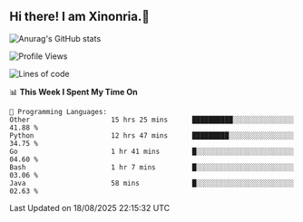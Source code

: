 ## Hi there! I am Xinonria.👋

![Anurag's GitHub stats](https://status-git-main-xinonrias-projects-f26540e3.vercel.app/api?username=xinonria&hide=stars,issues)

<!--START_SECTION:waka-->
![Profile Views](http://img.shields.io/badge/Profile%20Views-10-blue)

![Lines of code](https://img.shields.io/badge/From%20Hello%20World%20I%27ve%20Written-6.8%20million%20lines%20of%20code-blue)

📊 **This Week I Spent My Time On** 

```text
💬 Programming Languages: 
Other                    15 hrs 25 mins      ██████████░░░░░░░░░░░░░░░   41.88 % 
Python                   12 hrs 47 mins      █████████░░░░░░░░░░░░░░░░   34.75 % 
Go                       1 hr 41 mins        █░░░░░░░░░░░░░░░░░░░░░░░░   04.60 % 
Bash                     1 hr 7 mins         █░░░░░░░░░░░░░░░░░░░░░░░░   03.06 % 
Java                     58 mins             █░░░░░░░░░░░░░░░░░░░░░░░░   02.63 % 
```


 Last Updated on 18/08/2025 22:15:32 UTC
<!--END_SECTION:waka-->

<!--
**xinonria/xinonria** is a ✨ _special_ ✨ repository because its `README.md` (this file) appears on your GitHub profile.

Here are some ideas to get you started:

- 🔭 I’m currently working on ...
- 🌱 I’m currently learning ...
- 👯 I’m looking to collaborate on ...
- 🤔 I’m looking for help with ...
- 💬 Ask me about ...
- 📫 How to reach me: ...
- 😄 Pronouns: ...
- ⚡ Fun fact: ...
-->

